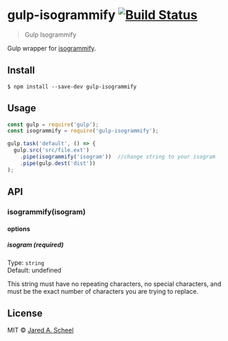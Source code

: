 # gulp-isogrammify [![Build Status](https://travis-ci.org/jscheel/gulp-isogrammify.svg?branch=master)](https://travis-ci.org/jscheel/gulp-isogrammify)

> Gulp Isogrammify

Gulp wrapper for [isogrammify](https://github.com/ThomasR/isogrammify).


## Install

```
$ npm install --save-dev gulp-isogrammify
```


## Usage

```js
const gulp = require('gulp');
const isogrammify = require('gulp-isogrammify');

gulp.task('default', () => {
  gulp.src('src/file.ext')
    .pipe(isogrammify('isogram'))  //change string to your isogram
    .pipe(gulp.dest('dist'))
);
```


## API

### isogrammify(isogram)

#### options

##### isogram (required)

Type: `string`<br>
Default: undefined<br>

This string must have no repeating characters, no special characters, and must be the exact number of characters you are trying to replace.


## License

MIT © [Jared A. Scheel](http://jaredscheel.com)
